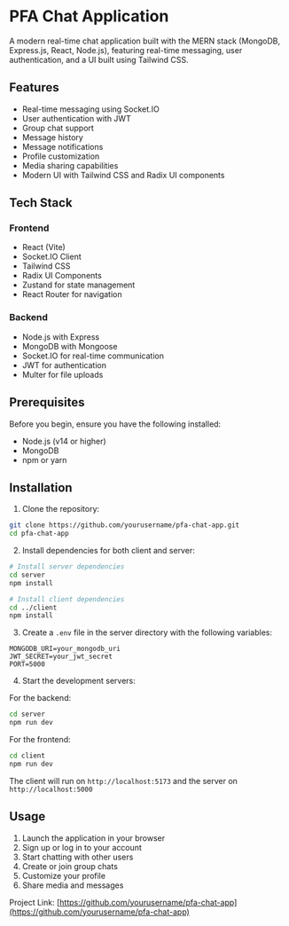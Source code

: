 # PFA Chat Application

A modern real-time chat application built with the MERN stack (MongoDB, Express.js, React, Node.js), featuring real-time messaging, user authentication, and a UI built using Tailwind CSS.

## Features

- Real-time messaging using Socket.IO
- User authentication with JWT
- Group chat support
- Message history
- Message notifications
- Profile customization
- Media sharing capabilities
- Modern UI with Tailwind CSS and Radix UI components

## Tech Stack

### Frontend
- React (Vite)
- Socket.IO Client
- Tailwind CSS
- Radix UI Components
- Zustand for state management
- React Router for navigation

### Backend
- Node.js with Express
- MongoDB with Mongoose
- Socket.IO for real-time communication
- JWT for authentication
- Multer for file uploads

## Prerequisites

Before you begin, ensure you have the following installed:
- Node.js (v14 or higher)
- MongoDB
- npm or yarn

## Installation

1. Clone the repository:
```bash
git clone https://github.com/yourusername/pfa-chat-app.git
cd pfa-chat-app
```

2. Install dependencies for both client and server:
```bash
# Install server dependencies
cd server
npm install

# Install client dependencies
cd ../client
npm install
```

3. Create a `.env` file in the server directory with the following variables:
```env
MONGODB_URI=your_mongodb_uri
JWT_SECRET=your_jwt_secret
PORT=5000
```

4. Start the development servers:

For the backend:
```bash
cd server
npm run dev
```

For the frontend:
```bash
cd client
npm run dev
```

The client will run on `http://localhost:5173` and the server on `http://localhost:5000`

## Usage

1. Launch the application in your browser
2. Sign up or log in to your account
3. Start chatting with other users
4. Create or join group chats
5. Customize your profile
6. Share media and messages

Project Link: [https://github.com/yourusername/pfa-chat-app](https://github.com/yourusername/pfa-chat-app)
